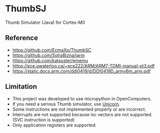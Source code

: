 # ThumbSJ
Thumb Simulator (Java) for Cortex-M0

## Reference
- https://github.com/EcmaXp/ThumbSC
- https://github.com/SolraBizna/jarm
- https://github.com/katsuster/ememu
- https://ece.uwaterloo.ca/~ece222/ARM/ARM7-TDMI-manual-pt3.pdf
- https://static.docs.arm.com/ddi0419/d/DDI0419D_armv6m_arm.pdf

## Limitation
- This project was developed to use micropython in OpenComputers.
- If you need a serious Thumb simulator, use [Unicorn](https://www.unicorn-engine.org).
- Some instructions are not implemented properly or are incorrect.
- Interrupts are not supported because isc vectors are not supported.
  (SVC instruction is supported)
- Only application registers are supported.
